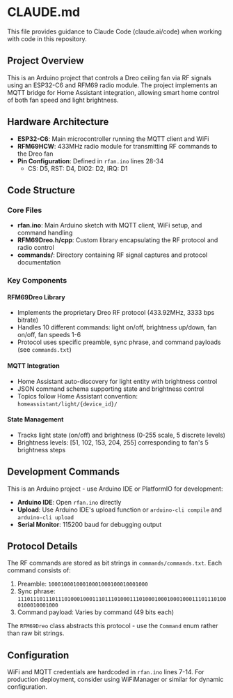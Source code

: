 # CLAUDE.md

This file provides guidance to Claude Code (claude.ai/code) when working with code in this repository.

## Project Overview

This is an Arduino project that controls a Dreo ceiling fan via RF signals using an ESP32-C6 and RFM69 radio module. The project implements an MQTT bridge for Home Assistant integration, allowing smart home control of both fan speed and light brightness.

## Hardware Architecture

- **ESP32-C6**: Main microcontroller running the MQTT client and WiFi
- **RFM69HCW**: 433MHz radio module for transmitting RF commands to the Dreo fan
- **Pin Configuration**: Defined in `rfan.ino` lines 28-34
  - CS: D5, RST: D4, DIO2: D2, IRQ: D1

## Code Structure

### Core Files
- **rfan.ino**: Main Arduino sketch with MQTT client, WiFi setup, and command handling
- **RFM69Dreo.h/cpp**: Custom library encapsulating the RF protocol and radio control
- **commands/**: Directory containing RF signal captures and protocol documentation

### Key Components

#### RFM69Dreo Library
- Implements the proprietary Dreo RF protocol (433.92MHz, 3333 bps bitrate)
- Handles 10 different commands: light on/off, brightness up/down, fan on/off, fan speeds 1-6
- Protocol uses specific preamble, sync phrase, and command payloads (see `commands.txt`)

#### MQTT Integration
- Home Assistant auto-discovery for light entity with brightness control
- JSON command schema supporting state and brightness control
- Topics follow Home Assistant convention: `homeassistant/light/{device_id}/`

#### State Management  
- Tracks light state (on/off) and brightness (0-255 scale, 5 discrete levels)
- Brightness levels: [51, 102, 153, 204, 255] corresponding to fan's 5 brightness steps

## Development Commands

This is an Arduino project - use Arduino IDE or PlatformIO for development:

- **Arduino IDE**: Open `rfan.ino` directly
- **Upload**: Use Arduino IDE's upload function or `arduino-cli compile` and `arduino-cli upload`
- **Serial Monitor**: 115200 baud for debugging output

## Protocol Details

The RF commands are stored as bit strings in `commands/commands.txt`. Each command consists of:
1. Preamble: `10001000100010001000100010001000`
2. Sync phrase: `11101110111011101000100011101110100011101000100010001000111011101000100010001000`  
3. Command payload: Varies by command (49 bits each)

The `RFM69Dreo` class abstracts this protocol - use the `Command` enum rather than raw bit strings.

## Configuration

WiFi and MQTT credentials are hardcoded in `rfan.ino` lines 7-14. For production deployment, consider using WiFiManager or similar for dynamic configuration.